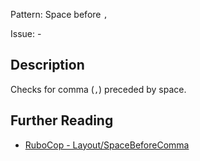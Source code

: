 Pattern: Space before `,`

Issue: -

## Description

Checks for comma (`,`) preceded by space.

## Further Reading

* [RuboCop - Layout/SpaceBeforeComma](https://docs.rubocop.org/rubocop/cops_layout.html#layoutspacebeforecomma)

